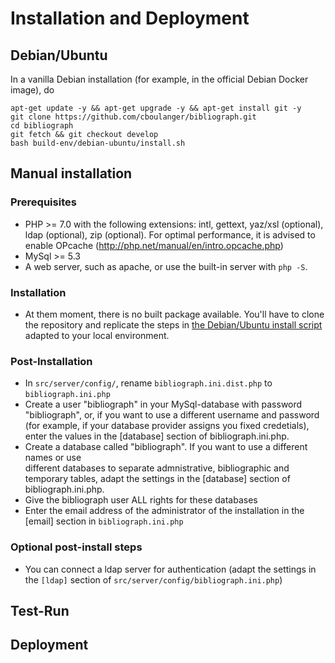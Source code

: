 # Installation and Deployment

## Debian/Ubuntu
In a vanilla Debian installation (for example, in the official Debian Docker image), do
```
apt-get update -y && apt-get upgrade -y && apt-get install git -y
git clone https://github.com/cboulanger/bibliograph.git
cd bibliograph
git fetch && git checkout develop
bash build-env/debian-ubuntu/install.sh
````

## Manual installation 

### Prerequisites
- PHP >= 7.0 with the following extensions: intl, gettext, yaz/xsl (optional), 
  ldap  (optional), zip (optional). For optimal performance, it is advised to enable 
  OPcache (http://php.net/manual/en/intro.opcache.php)
- MySql >= 5.3 
- A web server, such as apache, or use the built-in server with `php -S`.

### Installation 
- At them moment, there is no built package available. You'll have to clone the repository
  and replicate the steps in [the Debian/Ubuntu install script](build-env/debian-ubuntu/install-deb-ubuntu.sh) adapted to your local environment.

### Post-Installation 
- In `src/server/config/`, rename `bibliograph.ini.dist.php` to
  `bibliograph.ini.php`
- Create a user "bibliograph" in your MySql-database with password "bibliograph", or,
  if you want to use a different username and password (for example, if your database
  provider assigns you fixed credetials), enter the values in the [database] section 
  of bibliograph.ini.php.
- Create a database called "bibliograph". If you want to use a different names or use   
  different databases to separate admnistrative, bibliographic and temporary tables, 
  adapt the settings in the [database] section of bibliograph.ini.php.
- Give the bibliograph user ALL rights for these databases
- Enter the email address of the administrator of the installation in the 
  [email] section in `bibliograph.ini.php`

### Optional post-install steps
- You can connect a ldap server for authentication (adapt the settings in the `[ldap]` section of `src/server/config/bibliograph.ini.php`)

## Test-Run


## Deployment